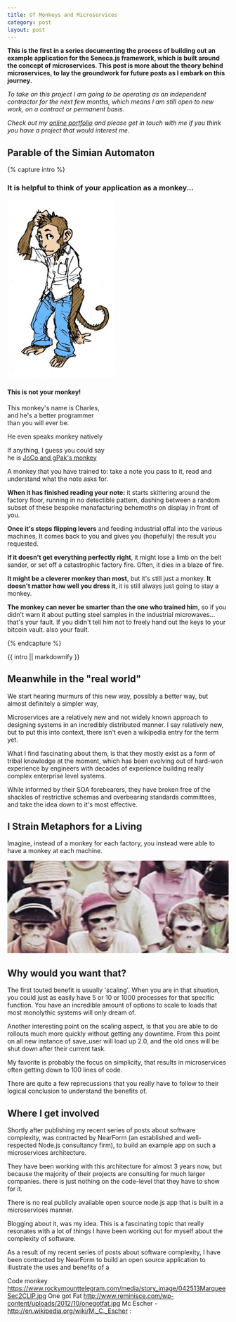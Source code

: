 ```yaml
---
title: Of Monkeys and Microservices
category: post
layout: post
---
```


__This is the first in a series documenting the process of building
out an example application for the Seneca.js framework, which is built
around the concept of microservices. This post is more
about the theory behind microservices, to lay the groundwork
for future posts as I embark on this journey.__

_To take on this project I am going to be operating as an independent contractor for the next few months,
which means I am still open to new work, on a contract or permanent basis._

_Check out my [online portfolio](/portfolio)
and please get in touch with me if you think you have a project that would interest me._

## Parable of the Simian Automaton

{% capture intro %}
<h3>It is helpful to think of your application as a monkey...</h3>
<div class='pull-right hidden-sm'>
<img class='img-responsive' src='/img/codemonkey.jpg' />
<footer class='bs-callout'>
   <h4>This is not your monkey!</h4>
   <p>This monkey's name is Charles,<br />
   and he's a better programmer<br />
   than you will ever be.</p>
   <p>He even speaks monkey natively</p>
   <p>If anything, I guess you could say<br />he is <a href='https://www.kickstarter.com/projects/gregpak/code-monkey-save-world'>JoCo and gPak's monkey</a></p>
</footer>
</div>
A monkey that you have trained to: take a note you pass to it, 
read and understand what the note asks for.

__When it has finished reading your note:__ it starts skittering around
the factory floor, running in no detectible pattern, dashing between a random subset of
these bespoke manafacturing behemoths on display in front of you.

__Once it's stops flipping levers__ and feeding industrial offal into the various machines, It comes back to you and gives you (hopefully) the result you requested.

__If it doesn't get everything perfectly right__, it might lose a limb on the belt sander, or set off a catastrophic factory fire. Often, it dies in a blaze of fire.

__It might be a cleverer monkey than most__, but it's still just a monkey. __It doesn't matter how well you dress it__, it is still always just going to stay a monkey.

__The monkey can never be smarter than the one who trained  him__, so if you didn't warn it about 
putting steel samples in the industrial microwaves... that's your fault. If you didn't tell him not to 
freely hand out the keys to your bitcoin vault. also your fault.


{% endcapture %}


<div class='bs-callout'>
{{ intro || markdownify }}
</div>

## Meanwhile in the "real world"

We start hearing murmurs of this new way, possibly a better way, but almost definitely
a simpler way, 

Microservices are a relatively new and not widely known approach to designing systems
in an incredibly distributed manner. I say relatively new, but to put this into context,
there isn't even a wikipedia entry for the term yet.

What I find fascinating about them, is that they mostly exist as a form of tribal knowledge at the moment,
which has been evolving out of hard-won experience by engineers with decades of experience building really 
complex enterprise level
systems.

While informed by their SOA forebearers, they have broken free of the shackles of
restrictive schemas and overbearing standards committees, and take the idea down
to it's most effective.


## I Strain Metaphors for a Living

Imagine, instead of a monkey for each factory, you instead were able to have a monkey
at each machine.


<div class='img-wrapper'>
  <img src='/img/onegotfat.full.jpg' />
</div>

## Why would you want that?

The first touted benefit is usually 'scaling'. When you are in that situation, you could
just as easily have 5 or 10 or 1000 processes for that specific function. You have an
incredible amount of options to scale to loads that most monolythic systems will only
dream of.

Another interesting point on the scaling aspect, is that you are able to do rollouts
much more quickly without getting any downtime. From this point on all new instance
of save_user will load up 2.0, and the old ones will be shut down after their current
task.

My favorite is probably the focus on simplicity, that results in microservices often
getting down to 100 lines of code.



There are quite a few reprecussions
that you really have to follow to their logical conclusion to understand the benefits of.







## Where I get involved

Shortly after publishing my recent series of posts about software complexity, 
was contracted by NearForm (an established and well-respected Node.js consultancy firm),
to build an example app on such a microservices architecture.

They have been working with this architecture for almost 3 years now, but because
the majority of their projects are consulting for much larger companies. there is
just nothing on the code-level that they have to show for it.

There is no real publicly available open source node.js app that is built
in a microservices manner.


Blogging about it, was my idea. This is a fascinating topic that really
resonates with a lot of things I have been working out for myself about
the complexity of software.












As a result of my recent series of posts about software complexity, I have been
contracted by NearForm to build an open source application to illustrate the uses
and benefits of a 


Code monkey https://www.rockymounttelegram.com/media/story_image/042513MarqueeSec2CLIP.jpg
One got Fat http://www.reminisce.com/wp-content/uploads/2012/10/onegotfat.jpg
Mc Escher - http://en.wikipedia.org/wiki/M._C._Escher
:

